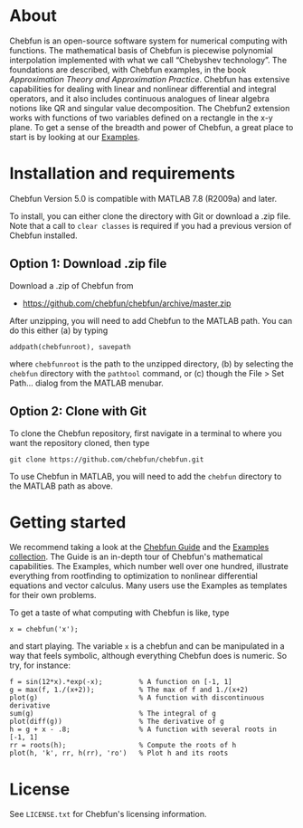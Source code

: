 About
=====

Chebfun is an open-source software system for numerical computing with
functions. The mathematical basis of Chebfun is piecewise polynomial
interpolation implemented with what we call “Chebyshev technology”. The
foundations are described, with Chebfun examples, in the book _Approximation
Theory and Approximation Practice_. Chebfun has extensive capabilities for
dealing with linear and nonlinear differential and integral operators, and it
also includes continuous analogues of linear algebra notions like QR and
singular value decomposition. The Chebfun2 extension works with functions of
two variables defined on a rectangle in the x-y plane. To get a sense of the
breadth and power of Chebfun, a great place to start is by looking at our
[Examples][1].


Installation and requirements
=============================

Chebfun Version 5.0 is compatible with MATLAB 7.8 (R2009a) and later.

To install, you can either clone the directory with Git or download a .zip
file. Note that a call to `clear classes` is required if you had a previous
version of Chebfun installed.

## Option 1: Download .zip file

Download a .zip of Chebfun from

- https://github.com/chebfun/chebfun/archive/master.zip

After unzipping, you will need to add Chebfun to the MATLAB path. You can do
this either (a) by typing
```
addpath(chebfunroot), savepath
```
where `chebfunroot` is the path to the unzipped directory, (b) by selecting the
`chebfun` directory with the `pathtool` command, or (c) though the File > Set
Path... dialog from the MATLAB menubar.

## Option 2: Clone with Git

To clone the Chebfun repository, first navigate in a terminal to where you
want the repository cloned, then type
```
git clone https://github.com/chebfun/chebfun.git
```
To use Chebfun in MATLAB, you will need to add the `chebfun` directory
to the MATLAB path as above.


Getting started
===============

We recommend taking a look at the [Chebfun Guide][2] and the [Examples
collection][1]. The Guide is an in-depth tour of Chebfun's mathematical
capabilities. The Examples, which number well over one hundred, illustrate
everything from rootfinding to optimization to nonlinear differential
equations and vector calculus. Many users use the Examples as templates for
their own problems.

To get a taste of what computing with Chebfun is like, type
```
x = chebfun('x');
```
and start playing. The variable `x` is a chebfun and can be manipulated in a
way that feels symbolic, although everything Chebfun does is numeric. So try,
for instance:
```
f = sin(12*x).*exp(-x);         % A function on [-1, 1]
g = max(f, 1./(x+2));           % The max of f and 1./(x+2)
plot(g)                         % A function with discontinuous derivative
sum(g)                          % The integral of g
plot(diff(g))                   % The derivative of g
h = g + x - .8;                 % A function with several roots in [-1, 1]
rr = roots(h);                  % Compute the roots of h
plot(h, 'k', rr, h(rr), 'ro')   % Plot h and its roots
```


License
=======

See `LICENSE.txt` for Chebfun's licensing information.



[1]: http://www.chebfun.org/examples/
[2]: http://www.chebfun.org/docs/guide/
